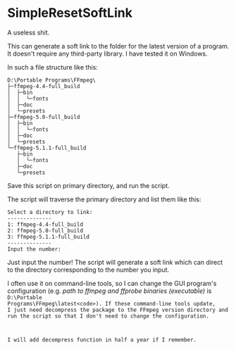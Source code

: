 # SimpleResetSoftLink

A useless shit.

This can generate a soft link to the folder for the latest version of a program. It doesn't require any third-party library. I have tested it on Windows.

In such a file structure like this: 

```textile
D:\Portable Programs\FFmpeg\
├─ffmpeg-4.4-full_build
│  ├─bin
│  │  └─fonts
│  ├─doc
│  └─presets
├─ffmpeg-5.0-full_build
│  ├─bin
│  │  └─fonts
│  ├─doc
│  └─presets
└─ffmpeg-5.1.1-full_build
   ├─bin
   │  └─fonts
   ├─doc
   └─presets
```

Save this script on primary directory, and run the script.

The script will traverse the primary directory and list them like this:

```textile
Select a directory to link:
--------------
1: ffmpeg-4.4-full_build
2: ffmpeg-5.0-full_build
3: ffmpeg-5.1.1-full_build
--------------
Input the number:
```

Just input the number! The script will generate a soft link which can direct to the directory corresponding to the number you input.

I often use it on command-line tools, so I can change the GUI program's configuration (e.g. *path to ffmpeg and ffprobe binaries (executable)* is <code>D:\Portable Programs\FFmpeg\latest\<code>). If these command-line tools update, I just need decompress the package to the FFmpeg version directory and run the script so that I don't need to change the configuration.

I will add decompress function in half a year if I remember.
